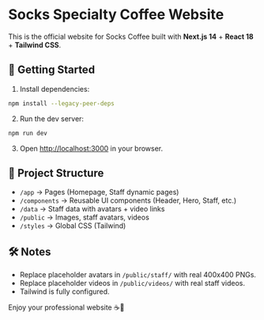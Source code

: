 # Socks Specialty Coffee Website

This is the official website for Socks Coffee built with **Next.js 14** + **React 18** + **Tailwind CSS**.

## 🚀 Getting Started

1. Install dependencies:
```bash
npm install --legacy-peer-deps
```

2. Run the dev server:
```bash
npm run dev
```

3. Open [http://localhost:3000](http://localhost:3000) in your browser.

## 📂 Project Structure
- `/app` → Pages (Homepage, Staff dynamic pages)
- `/components` → Reusable UI components (Header, Hero, Staff, etc.)
- `/data` → Staff data with avatars + video links
- `/public` → Images, staff avatars, videos
- `/styles` → Global CSS (Tailwind)

## 🛠 Notes
- Replace placeholder avatars in `/public/staff/` with real 400x400 PNGs.
- Replace placeholder videos in `/public/videos/` with real staff videos.
- Tailwind is fully configured.

Enjoy your professional website ☕🧦
